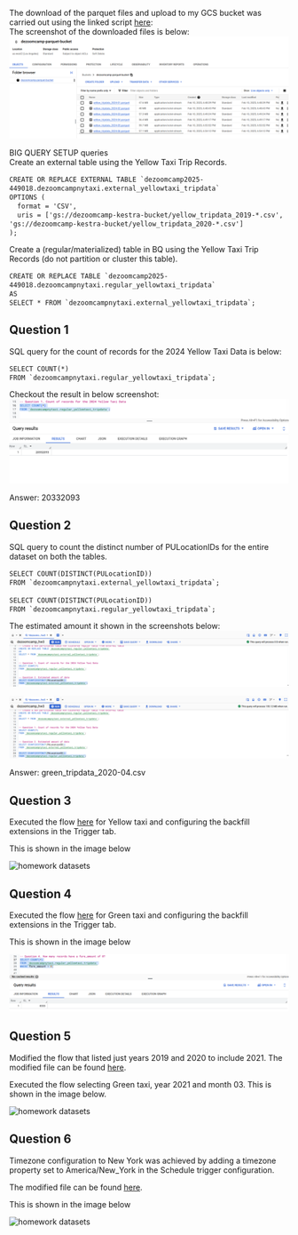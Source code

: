 The download of the parquet files and upload to my GCS bucket was carried out using the linked script [here](./load_yellow_taxi_data.py):<br>
The screenshot of the downloaded files is below:<br/>
![6_parquet_files](./images/parquet_files_in_gcp_bucket.png)

BIG QUERY SETUP queries</br>
Create an external table using the Yellow Taxi Trip Records. </br>
```
CREATE OR REPLACE EXTERNAL TABLE `dezoomcamp2025-449018.dezoomcampnytaxi.external_yellowtaxi_tripdata`
OPTIONS (
  format = 'CSV',
  uris = ['gs://dezoomcamp-kestra-bucket/yellow_tripdata_2019-*.csv', 'gs://dezoomcamp-kestra-bucket/yellow_tripdata_2020-*.csv']
);
```
Create a (regular/materialized) table in BQ using the Yellow Taxi Trip Records (do not partition or cluster this table). </br>
```
CREATE OR REPLACE TABLE `dezoomcamp2025-449018.dezoomcampnytaxi.regular_yellowtaxi_tripdata` 
AS
SELECT * FROM `dezoomcampnytaxi.external_yellowtaxi_tripdata`;
```

## Question 1
SQL query for the count of records for the 2024 Yellow Taxi Data is below:
```
SELECT COUNT(*)
FROM `dezoomcampnytaxi.regular_yellowtaxi_tripdata`;
```
Checkout the result in below screenshot:<br/>
![record_count](./images/question1.png)

Answer: 20332093

## Question 2
SQL query to count the distinct number of PULocationIDs for the entire dataset on both the tables.</br>
```
SELECT COUNT(DISTINCT(PULocationID))
FROM `dezoomcampnytaxi.external_yellowtaxi_tripdata`;

SELECT COUNT(DISTINCT(PULocationID))
FROM `dezoomcampnytaxi.regular_yellowtaxi_tripdata`;
```

The estimated amount it shown in the screenshots below:
![estimated_amount](./images/question2_1.png)

![estimated_amount](./images/question2_2.png)



Answer: green_tripdata_2020-04.csv


## Question 3
Executed the flow [here](./flows/02_postgres_taxi_scheduled.yaml) for Yellow taxi and configuring the backfill extensions in the Trigger tab.

This is shown in the image below

![homework datasets](./images/question3.png)


## Question 4
Executed the flow [here](./flows/02_postgres_taxi_scheduled.yaml) for Green taxi and configuring the backfill extensions in the Trigger tab.

This is shown in the image below

![homework datasets](./images/question4.png)

## Question 5
Modified the flow that listed just years 2019 and 2020 to include 2021. The modified file can be found  [here](./flows/02_postgres_taxi_all_years.yaml).

Executed the flow selecting Green taxi, year 2021 and month 03. This is shown in the image below.

![homework datasets](./images/question5.png)


## Question 6
Timezone configuration to New York was achieved by adding a timezone property set to America/New_York in the Schedule trigger configuration.

The modified file can be found  [here](./flows/02_postgres_taxi_scheduled_with_newyork_time.yaml).

This is shown in the image below

![homework datasets](./images/question6.png)
